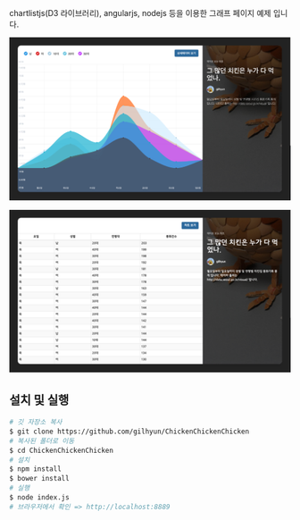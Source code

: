 chartlistjs(D3 라이브러리), angularjs, nodejs 등을 이용한 그래프 페이지 예제 입니다.

![screenshot](s-1.png)

![screenshot](s-2.png)



설치 및 실행
---------------
```bash
# 깃 자장소 복사
$ git clone https://github.com/gilhyun/ChickenChickenChicken
# 복사된 폴더로 이동
$ cd ChickenChickenChicken
# 설치
$ npm install
$ bower install
# 실행
$ node index.js
# 브라우저에서 확인 => http://localhost:8889

```

